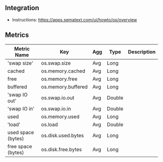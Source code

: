 ## Integration

- Instructions: https://apps.sematext.com/ui/howto/os/overview

## Metrics

Metric Name | Key | Agg | Type | Description
--- | --- | --- | --- | ---
'swap size' | os.swap.size | Avg | Long | 
cached | os.memory.cached | Avg | Long | 
free | os.memory.free | Avg | Long | 
buffered | os.memory.buffered | Avg | Long | 
'swap IO out' | os.swap.io.out | Avg | Double | 
'swap IO in' | os.swap.io.in | Avg | Double | 
used | os.memory.used | Avg | Long | 
'load' | os.load | Avg | Double | 
used space (bytes) | os.disk.used.bytes | Avg | Long | 
free space (bytes) | os.disk.free.bytes | Avg | Long | 
